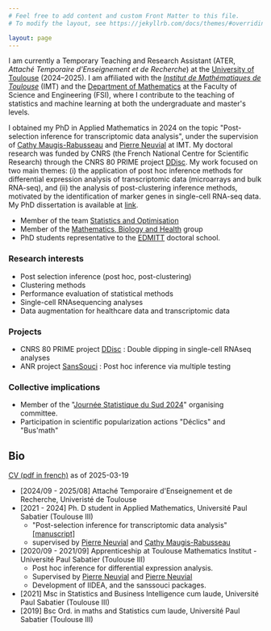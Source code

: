 ```yaml
---
# Feel free to add content and custom Front Matter to this file.
# To modify the layout, see https://jekyllrb.com/docs/themes/#overriding-theme-defaults

layout: page
---
```


I am currently a Temporary Teaching and Research Assistant (ATER, *Attaché Temporaire d'Enseignement et de Recherche*) at the [University of Toulouse](https://www.univ-tlse3.fr/) (2024–2025). I am affiliated with the [*Institut de Mathématiques de Toulouse*](https://www.math.univ-toulouse.fr/fr/) (IMT) and the [Department of Mathematics](https://departement-math.univ-tlse3.fr/) at the Faculty of Science and Engineering (FSI), where I contribute to the teaching of statistics and machine learning at both the undergraduate and master's levels.

I obtained my PhD in Applied Mathematics in 2024 on the topic "Post-selection inference for transcriptomic data analysis", under the supervision of [Cathy Maugis-Rabusseau](https://www.math.univ-toulouse.fr/~maugis/) and [Pierre Neuvial](https://www.math.univ-toulouse.fr/~pneuvial/) at IMT. My doctoral research was funded by CNRS (the French National Centre for Scientific Research) through the CNRS 80 PRIME project [DDisc](https://pneuvial.github.io/ddisc). My work focused on two main themes: (i) the application of post hoc inference methods for differential expression analysis of transcriptomic data (microarrays and bulk RNA-seq), and (ii) the analysis of post-clustering inference methods, motivated by the identification of marker genes in single-cell RNA-seq data.
My PhD dissertation is available at [link](manuscrit_these_NEC_bibliotheque.pdf).


- Member of the team [Statistics and Optimisation](https://www.math.univ-toulouse.fr/en/recherche/teams/statistiques-et-optimisation/)
- Member of the [Mathematics, Biology and Health](https://www.math.univ-toulouse.fr/MathBio/) group
- PhD students representative to the [EDMITT](https://adum.fr/as/ed/edmitt/page.pl) doctoral school. 

### Research interests 

- Post selection inference (post hoc, post-clustering)
- Clustering methods
- Performance evaluation of statistical methods
- Single-cell RNAsequencing analyses
- Data augmentation for healthcare data and transcriptomic data


### Projects 

- CNRS 80 PRIME project [DDisc](https://pneuvial.github.io/ddisc) : Double dipping in single-cell RNAseq analyses
- ANR project [SansSouci](https://pneuvial.github.io/sanssouci) : Post hoc inference via multiple testing


### Collective implications

- Member of the "[Journée Statistique du Sud 2024](https://indico.math.cnrs.fr/event/10091/)" organising committee. 
- Participation in scientific popularization actions "Déclics" and "Bus'math"

## Bio
[CV (pdf in french)](CV_academique_NEC_2025.pdf) as of 2025-03-19

- [2024/09 - 2025/08] Attaché Temporaire d'Enseignement et de Recherche, Univeristé de Toulouse
- [2021 - 2024] Ph. D student in Applied Mathematics, Université Paul Sabatier (Toulouse III)
	- "Post-selection inference for transcriptomic data analysis" [[manuscript]](manuscrit_these_NEC_bibliotheque.pdf)
	- supervised by [Pierre Neuvial](https://www.math.univ-toulouse.fr/~pneuvial/) and [Cathy Maugis-Rabusseau](https://www.math.univ-toulouse.fr/~maugis/)
- [2020/09 - 2021/09] Apprenticeship at Toulouse Mathematics Institut - Université Paul Sabatier (Toulouse III)
	- Post hoc inference for differential expression analysis. 
	- Supervised by [Pierre Neuvial](https://www.math.univ-toulouse.fr/~pneuvial/) and [Pierre Neuvial](http://laurent.risser.free.fr/)
	- Development of IIDEA, and the sanssouci packages. 
- [2021] Msc in Statistics and Business Intelligence cum laude, Université Paul Sabatier (Toulouse III)
- [2019] Bsc Ord. in maths and Statistics cum laude, Université Paul Sabatier (Toulouse III)


